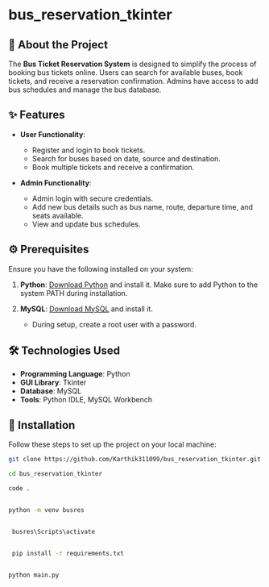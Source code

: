 # bus_reservation_tkinter

## 📖 About the Project
The **Bus Ticket Reservation System** is designed to simplify the process of booking bus tickets online. Users can search for available buses, book tickets, and receive a reservation confirmation. Admins have access to add bus schedules and manage the bus database.

## ✨ Features
- **User Functionality**:
  - Register and login to book tickets.
  - Search for buses based on date, source and destination.
  - Book multiple tickets and receive a confirmation.


- **Admin Functionality**:
  - Admin login with secure credentials.
  - Add new bus details such as bus name, route, departure time, and seats available.
  - View and update bus schedules.


## ⚙️ Prerequisites
Ensure you have the following installed on your system:
1. **Python**: [Download Python](https://www.python.org/downloads/) and install it. Make sure to add Python to the system PATH during installation.


2. **MySQL**: [Download MySQL](https://dev.mysql.com/downloads/installer/) and install it.
   - During setup, create a root user with a password.


## 🛠️ Technologies Used
- **Programming Language**: Python
- **GUI Library**: Tkinter
- **Database**: MySQL
- **Tools**: Python IDLE, MySQL Workbench


## 🚀 Installation
Follow these steps to set up the project on your local machine:

   ```bash
   git clone https://github.com/Karthik311099/bus_reservation_tkinter.git
```


  ```bash
  cd bus_reservation_tkinter
```

  ```bash
 code .
```


  ```bash

 python -m venv busres
``` 


  ```bash

   busres\Scripts\activate
```

  ```bash

   pip install -r requirements.txt
```


  ```bash

python main.py
```
